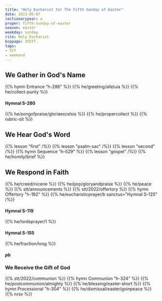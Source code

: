 ```yaml
---
title: "Holy Eucharist for The Fifth Sunday of Easter"
date: 2023-05-07
lectionaryyear: a
proper: fifth-sunday-of-easter
season: easter
weekday: sunday
rite: Holy Eucharist
bcppage: 355ff.
tags:
- StT
- weekend
---
```

## We Gather in God's Name
{{% hymn Entrance "h-296" %}}
{{% he/greeting/alleluia %}}
{{% he/collect-purity %}}
#### Hymnal S-280
{{% he/songofpraise/gloriaexcelsis %}}
{{% he/propercollect %}}
{{% rubric-sit %}}
## We Hear God's Word
{{% lesson "first" /%}}
{{% lesson "psalm-sac" /%}}
{{% lesson "second" /%}}
{{% hymn Sequence "h-529" %}}
{{% lesson "gospel" /%}}
{{% he/homily/brief %}}
## We Respond in Faith
{{% he/creed/nicene %}}
{{% he/pop/gloryandpraise %}}
{{% he/peace %}}
{{% stt/announcements %}}
{{% stt/2022/offertory %}}
{{% hymn Offertory "h-182" %}}
{{% he/eucharisticprayer/b sanctus="Hymnal S-125" /%}}
#### Hymnal S-119
{{% he/lordsprayer/1 %}}
#### Hymnal S-155
{{% he/fraction/long %}}
##### pb
### We Receive the Gift of God
{{% stt/2022/communion %}}
{{% hymn Communion "h-324" %}}
{{% he/postcommunion/almighty %}}
{{% he/blessing/easter-short %}}
{{% hymn Processional "h-304" %}}
{{% he/dismissal/easter/goinpeace %}}
{{% nrsv %}}

